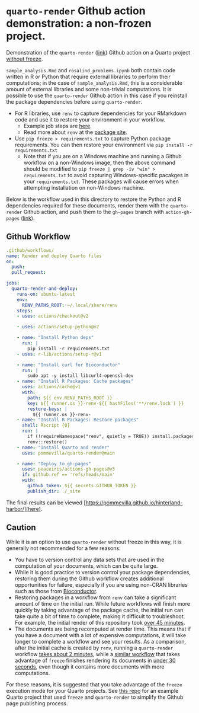 # `quarto-render` Github action demonstration: a non-frozen project.

Demonstration of the `quarto-render` ([link](https://github.com/pommevilla/quarto-render)) Github action on a Quarto project [without freeze](https://quarto.org/docs/books/book-authoring.html?q=freeze#freezing). 

`sample_analysis.Rmd` and `rosalind_problems.ipynb` both contain code written in R or Python that require external libraries to perform their computations; in the case of `sample_analysis.Rmd`, this is a considerable amount of external libraries and some non-trivial computations. It is possible to use the `quarto-render` Github action in this case if you reinstall the package dependencies before using `quarto-render`. 

* For R libraries, use `renv` to capture dependencies for your RMarkdown code and use it to restore your environment in your workflow. 
  * Example job steps are [here](https://rstudio.github.io/renv/articles/ci.html#github-actions-1). 
  * Read more about `renv` at the [package site](https://rstudio.github.io/renv/articles/renv.html).
* Use `pip freeze > requirements.txt` to capture Python package requirements. You can then restore your environment via `pip install -r requirements.txt`
  * Note that if you are on a Windows machine and running a Github workflow on a non-Windows image, then the above command should be modified to `pip freeze | grep -iv "win" > requirements.txt` to avoid capturing Windows-specific pacakges in your `requirements.txt`. These packages will cause errors when attempting installation on non-Windows machine.

Below is the workflow used in this directory to restore the Python and R dependencies required for these documents, render them with the `quarto-render` Github action, and push them to the `gh-pages` branch with `action-gh-pages` ([link](https://github.com/peaceiris/actions-gh-pages)). 

## Github Workflow

```yaml
.github/workflows/
name: Render and deploy Quarto files
on: 
  push:
  pull_request:

jobs:
  quarto-render-and-deploy:
    runs-on: ubuntu-latest
    env:
      RENV_PATHS_ROOT: ~/.local/share/renv
    steps:
    - uses: actions/checkout@v2

    - uses: actions/setup-python@v2

    - name: "Install Python deps"
      run: |
        pip install -r requirements.txt
    - uses: r-lib/actions/setup-r@v1

    - name: "Install curl for Bioconductor"
      run: |
        sudo apt -y install libcurl4-openssl-dev
    - name: "Install R Packages: Cache packages"
      uses: actions/cache@v1
      with:
        path: ${{ env.RENV_PATHS_ROOT }}
        key: ${{ runner.os }}-renv-${{ hashFiles('**/renv.lock') }}
        restore-keys: |
          ${{ runner.os }}-renv-
    - name: "Install R Packages: Restore packages"
      shell: Rscript {0}
      run: |
        if (!requireNamespace("renv", quietly = TRUE)) install.packages("renv")
        renv::restore()
    - name: "Install Quarto and render"
      uses: pommevilla/quarto-render@main

    - name: "Deploy to gh-pages"
      uses: peaceiris/actions-gh-pages@v3
      if: github.ref == 'refs/heads/main'
      with:
        github_token: ${{ secrets.GITHUB_TOKEN }}
        publish_dir: ./_site
```

The final results can be viewed [https://pommevilla.github.io/hinterland-harbor/](here).

## Caution

While it is an option to use `quarto-render` without freeze in this way, it is generally not recommended for a few reasons:

* You have to version control any data sets that are used in the computation of your documents, which can be quite large.
* While it is good practice to version control your package dependencies, restoring them during the Github workflow creates additional opportunities for failure, especially if you are using non-CRAN libraries such as those from [Bioconductor](https://www.bioconductor.org/). 
* Restoring packages in a workflow from `renv` can take a significant amount of time on the initial run. While future workflows will finish more quickly by taking advantage of the package cache, the initial run can take quite a bit of time to complete, making it difficult to troubleshoot. For example, the initial render of this repository took [over 45 minutes](https://github.com/pommevilla/hinterland-harbor/runs/2919380857?check_suite_focus=true).
* The documents are being recomputed at render time. This means that if you have a document with a lot of expensive computations, it will take longer to complete a workflow and see your results. As a comparison, after the initial cache is created by `renv`, running a `quarto-render` workflow [takes about 2 minutes](https://github.com/pommevilla/hinterland-harbor/runs/2921322559?check_suite_focus=true), while a [similar workflow](https://github.com/pommevilla/friendly-dollop/blob/master/.github/workflows/quarto-render.yml) that takes advantage of `freeze` finishes rendering its documents in [under 30 seconds](https://github.com/pommevilla/friendly-dollop/runs/2917945915?check_suite_focus=true), even though it contains more documents with more computations.

For these reasons, it is suggested that you take advantage of the `freeze` execution mode for your Quarto projects. See [this repo](https://github.com/pommevilla/friendly-dollop) for an example Quarto project that used `freeze` and `quarto-render` to simplify the Github page publishing process.
